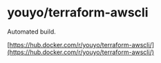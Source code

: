 # youyo/terraform-awscli

Automated build.

[https://hub.docker.com/r/youyo/terraform-awscli/](https://hub.docker.com/r/youyo/terraform-awscli/)
